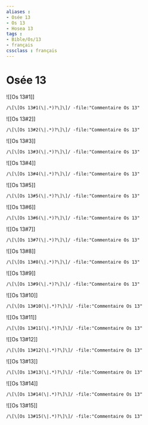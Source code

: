 ```yaml
---
aliases : 
- Osée 13
- Os 13
- Hosea 13
tags : 
- Bible/Os/13
- français
cssclass : français
---
```


# Osée 13

![[Os 13#1]]

```query
/\[\[Os 13#1(\|.*)?\]\]/ -file:"Commentaire Os 13"
```

![[Os 13#2]]

```query
/\[\[Os 13#2(\|.*)?\]\]/ -file:"Commentaire Os 13"
```

![[Os 13#3]]

```query
/\[\[Os 13#3(\|.*)?\]\]/ -file:"Commentaire Os 13"
```

![[Os 13#4]]

```query
/\[\[Os 13#4(\|.*)?\]\]/ -file:"Commentaire Os 13"
```

![[Os 13#5]]

```query
/\[\[Os 13#5(\|.*)?\]\]/ -file:"Commentaire Os 13"
```

![[Os 13#6]]

```query
/\[\[Os 13#6(\|.*)?\]\]/ -file:"Commentaire Os 13"
```

![[Os 13#7]]

```query
/\[\[Os 13#7(\|.*)?\]\]/ -file:"Commentaire Os 13"
```

![[Os 13#8]]

```query
/\[\[Os 13#8(\|.*)?\]\]/ -file:"Commentaire Os 13"
```

![[Os 13#9]]

```query
/\[\[Os 13#9(\|.*)?\]\]/ -file:"Commentaire Os 13"
```

![[Os 13#10]]

```query
/\[\[Os 13#10(\|.*)?\]\]/ -file:"Commentaire Os 13"
```

![[Os 13#11]]

```query
/\[\[Os 13#11(\|.*)?\]\]/ -file:"Commentaire Os 13"
```

![[Os 13#12]]

```query
/\[\[Os 13#12(\|.*)?\]\]/ -file:"Commentaire Os 13"
```

![[Os 13#13]]

```query
/\[\[Os 13#13(\|.*)?\]\]/ -file:"Commentaire Os 13"
```

![[Os 13#14]]

```query
/\[\[Os 13#14(\|.*)?\]\]/ -file:"Commentaire Os 13"
```

![[Os 13#15]]

```query
/\[\[Os 13#15(\|.*)?\]\]/ -file:"Commentaire Os 13"
```

